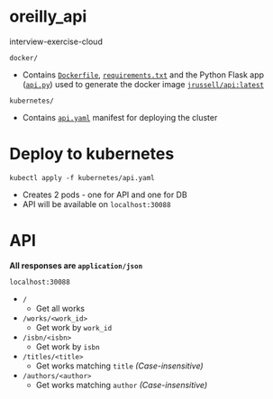 # oreilly_api
interview-exercise-cloud

`docker/`

* Contains [`Dockerfile`](docker/Dockerfile), [`requirements.txt`](docker/requirements.txt) and the Python Flask app ([`api.py`](docker/api/api.py)) used to generate the docker image [`jrussell/api:latest`](https://hub.docker.com/r/jrussell/api)

`kubernetes/`

* Contains [`api.yaml`](kubernetes/api.yaml) manifest for deploying the cluster

# Deploy to kubernetes
`kubectl apply -f kubernetes/api.yaml`
- Creates 2 pods - one for API and one for DB
- API will be available on `localhost:30088`

# API
**All responses are `application/json`**

`localhost:30088`
- `/`
    - Get all works
- `/works/<work_id>`
    - Get work by `work_id`
- `/isbn/<isbn>`
    - Get work by `isbn`
- `/titles/<title>`
    * Get works matching `title` _(Case-insensitive)_
- `/authors/<author>`
    * Get works matching `author` _(Case-insensitive)_